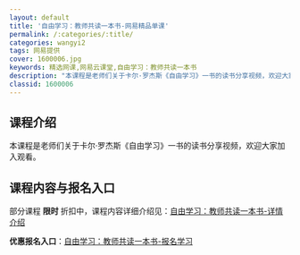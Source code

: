 ```yaml
---
layout: default
title: '自由学习：教师共读一本书-网易精品单课'
permalink: /:categories/:title/
categories: wangyi2
tags: 网易提供
cover: 1600006.jpg
keywords: 精选网课,网易云课堂,自由学习：教师共读一本书
description: "本课程是老师们关于卡尔·罗杰斯《自由学习》一书的读书分享视频，欢迎大家加入观看。自由学习：教师共读一本书"
classid: 1600006
---
```


## 课程介绍

本课程是老师们关于卡尔·罗杰斯《自由学习》一书的读书分享视频，欢迎大家加入观看。

## 课程内容与报名入口

部分课程 **限时** 折扣中，课程内容详细介绍见：[自由学习：教师共读一本书-详情介绍](https://study.163.com/course/introduction/1600006.htm?share=1&shareId=1025206652&utm_campaign=share&utm_medium=iphoneShare&utm_source=&utm_u=1025206652)

**优惠报名入口**：[自由学习：教师共读一本书-报名学习](https://study.163.com/course/introduction/1600006.htm?share=1&shareId=1025206652&utm_campaign=share&utm_medium=iphoneShare&utm_source=&utm_u=1025206652)

